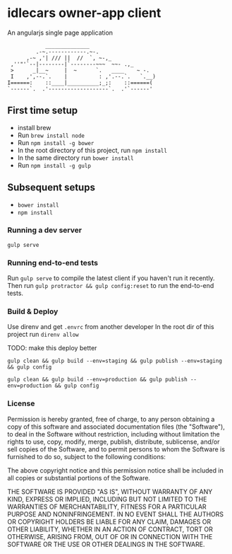 # idlecars owner-app client
An angularjs single page application
```
            ______________
         .-~.------------.~-.
      ,-~ ,'| /// ||  //  `, ~-,_
 ,''"'`--|--------|`--------~~~  ~~- .,_
 >      _|__~     |  ~      `.   ____    ~ -.
 I    ,',--.`.    |          : ,'.--.`.   `.__)
I======:    ::____|__________;_;:    ::======(
`------`.  .'-------------------`.  .'`------'
```

## First time setup
- install brew
- Run `brew install node`
- Run `npm install -g bower`
- In the root directory of this project, run `npm install`
- In the same directory run `bower install`
- Run `npm install -g gulp`

## Subsequent setups
 - `bower install`
 - `npm install`

### Running a dev server
`gulp serve`

### Running end-to-end tests
Run `gulp serve` to compile the latest client if you haven't run it recently. Then run `gulp protractor && gulp config:reset` to run the end-to-end tests.

### Build & Deploy
Use direnv and get `.envrc` from another developer
In the root dir of this project run `direnv allow`

TODO: make this deploy better

`gulp clean && gulp build --env=staging && gulp publish --env=staging && gulp config`

`gulp clean && gulp build --env=production && gulp publish --env=production && gulp config`

### License
Permission is hereby granted, free of charge, to any person obtaining a copy
of this software and associated documentation files (the "Software"), to deal
in the Software without restriction, including without limitation the rights
to use, copy, modify, merge, publish, distribute, sublicense, and/or sell
copies of the Software, and to permit persons to whom the Software is
furnished to do so, subject to the following conditions:

The above copyright notice and this permission notice shall be included in
all copies or substantial portions of the Software.

THE SOFTWARE IS PROVIDED "AS IS", WITHOUT WARRANTY OF ANY KIND, EXPRESS OR
IMPLIED, INCLUDING BUT NOT LIMITED TO THE WARRANTIES OF MERCHANTABILITY,
FITNESS FOR A PARTICULAR PURPOSE AND NONINFRINGEMENT. IN NO EVENT SHALL THE
AUTHORS OR COPYRIGHT HOLDERS BE LIABLE FOR ANY CLAIM, DAMAGES OR OTHER
LIABILITY, WHETHER IN AN ACTION OF CONTRACT, TORT OR OTHERWISE, ARISING FROM,
OUT OF OR IN CONNECTION WITH THE SOFTWARE OR THE USE OR OTHER DEALINGS IN
THE SOFTWARE.
